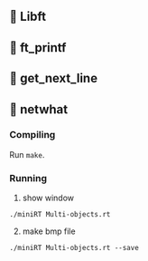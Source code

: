 ## 📌 Libft


## 📌 ft_printf


## 📌 get_next_line


## 📌 netwhat


### Compiling
Run `make`.

### Running
1. show window
```
./miniRT Multi-objects.rt
```
2. make bmp file
```
./miniRT Multi-objects.rt --save
```

